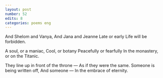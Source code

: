 ```yaml
---
layout: post
number: 52
edits: 8
categories: poems eng
---
```


And Shelom and Vanya,
And Jana and Jeanne
Late or early
Life will be forbidden.

A soul, or a maniac,
Cool, or botany
Peacefully or fearfully
In the monastery, or on the Titanic.

They line up in front of the throne —
As if they were the same.
Someone is being written off,
And someone —
In the embrace of eternity.
